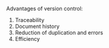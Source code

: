 Advantages of version control:
1.  Traceability
2.  Document history
3.  Reduction of duplication and errors
4.  Efficiency